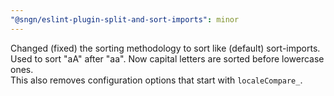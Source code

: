```yaml
---
"@sngn/eslint-plugin-split-and-sort-imports": minor
---
```


Changed (fixed) the sorting methodology to sort like (default) sort-imports.  
Used to sort "aA" after "aa". Now capital letters are sorted before lowercase ones.  
This also removes configuration options that start with `localeCompare_`.
